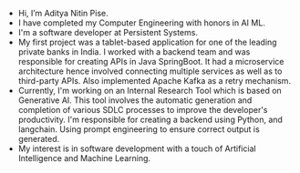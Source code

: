 - Hi, I’m Aditya Nitin Pise.
- I have completed my Computer Engineering with honors in AI ML.
- I'm a software developer at Persistent Systems.
- My first project was a tablet-based application for one of the leading private banks in India. I worked with a backend team and was responsible for creating APIs in Java SpringBoot. It had a microservice   
  architecture hence involved connecting multiple services as well as to third-party APIs. Also implemented Apache Kafka as a retry mechanism.
- Currently, I'm working on an Internal Research Tool which is based on Generative AI. This tool involves the automatic generation and completion of various SDLC processes to improve the developer's productivity. 
  I'm responsible for creating a backend using Python, and langchain. Using prompt engineering to ensure correct output is generated. 
- My interest is in software development with a touch of Artificial Intelligence and Machine Learning.
  

<!---
adii-07/adii-07 is a ✨ special ✨ repository because its `README.md` (this file) appears on your GitHub profile.
You can click the Preview link to take a look at your changes.
--->
